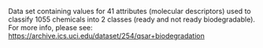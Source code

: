 Data set containing values for 41 attributes (molecular descriptors) used to classify 1055 chemicals into 2 classes (ready and not ready biodegradable).
For more info, please see: https://archive.ics.uci.edu/dataset/254/qsar+biodegradation
